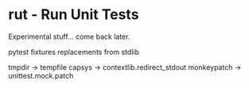 
# rut - Run Unit Tests

Experimental stuff... come back later.


pytest fixtures replacements from stdlib

tmpdir -> tempfile
capsys -> contextlib.redirect_stdout
monkeypatch -> unittest.mock.patch
